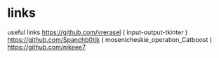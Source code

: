 # links
useful links 
https://github.com/vrerasel ( input-output-tkinter )
https://github.com/Spanchb0tik ( mosenicheskie_operation_Catboost )
https://github.com/nikeee7
